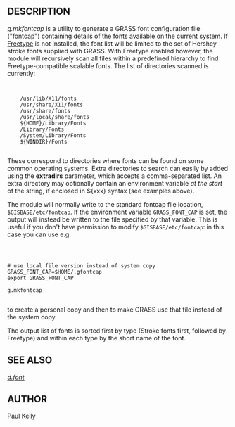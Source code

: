 
## DESCRIPTION

*g.mkfontcap* is a utility to generate a GRASS font configuration file
("fontcap") containing details of the fonts available on the current system.
If [Freetype](https://freetype.org/) is not installed,
the font list will be limited to the set of Hershey stroke fonts supplied
with GRASS. With Freetype enabled however, the module will recursively scan
all files within a predefined hierarchy to find Freetype-compatible scalable
fonts. The list of directories scanned is currently:

```


    /usr/lib/X11/fonts
    /usr/share/X11/fonts
    /usr/share/fonts
    /usr/local/share/fonts
    ${HOME}/Library/Fonts
    /Library/Fonts
    /System/Library/Fonts
    ${WINDIR}/Fonts


```

These correspond to directories where fonts can be found on some common
operating systems. Extra directories to search can easily by added using the
**extradirs** parameter, which accepts a comma-separated list. An extra
directory may optionally contain an environment variable *at the start*
of the string, if enclosed in ${xxx} syntax (see examples above).

The module will normally write to the standard fontcap file location,
`$GISBASE/etc/fontcap`. If the environment variable
`GRASS_FONT_CAP` is set, the output will instead be written
to the file specified by that variable. This is useful if you don't have
permission to modify `$GISBASE/etc/fontcap`: in this case you can
use e.g.

```



# use local file version instead of system copy
GRASS_FONT_CAP=$HOME/.gfontcap
export GRASS_FONT_CAP

g.mkfontcap


```

to create a personal copy and then to make GRASS use that file
instead of the system copy.

The output list of fonts is sorted first by type (Stroke fonts first,
followed by Freetype) and within each type by the short name of the font.

## SEE ALSO

*[d.font](d.font.html)*

## AUTHOR

Paul Kelly
